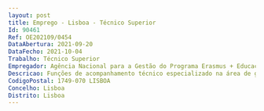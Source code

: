 ```yaml
--- 
layout: post
title: Emprego - Lisboa - Técnico Superior
Id: 90461
Ref: OE202109/0454
DataAbertura: 2021-09-20
DataFecho: 2021-10-04
Trabalho: Técnico Superior
Empregador: Agência Nacional para a Gestão do Programa Erasmus + Educação e Formação
Descricao: Funções de acompanhamento técnico especializado na área de gestão de projetos financiados pelos fundos comunitários ERASMUS+, designadamente a)	Acompanhar o ciclo de vida dos projetos financiados e em curso de acordo com a organização interna estabelecida •	Colaborar na prestação de informação e apoio às entidades e potenciais beneficiários, designadamente a prestação de esclarecimentos, a realização de reuniões e a participação em sessões de informação  divulgação •	Atualizar diariamente a informação constante das ferramentas plataformas eletrónicas e das bases de dados de apoio à gestão dos projetos •	Realizar a avaliação dos relatórios intercalares e colaborar com outras equipas da ANE+ EF, no processo de avaliação dos relatórios finais dos projetos •	Monitorizar os projetos “Acreditados” e acompanhar a boa execução dos projetos em curso, de acordo com as regras estabelecidas e indicações para o efeito •	Colaborar no desenvolvimento de metodologias e conteúdos para reuniões workshops de monitorização •	Realizar visitas de monitorização e acompanhamento aos projetos das entidades beneficiárias b)	Acompanhar iniciativas nacionais e europeias relacionadas com a gestão do programa Erasmus+  c)	Participar em grupos de trabalho, conferências e outros eventos, em representação da ANE+ EF, a nível nacional e europeu d)	Participar em grupos de trabalho nacionais e internacionais em representação da ANE+ EF e)	Participar em reuniões de trabalho e apresentações em eventos organizados pela ANE+ EF e pelos beneficiários.
CodigoPostal: 1749-070 LISBOA
Concelho: Lisboa
Distrito: Lisboa
--- 
```

